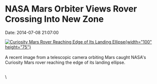 NASA Mars Orbiter Views Rover Crossing Into New Zone
====================================================

Date: 2014-07-08 21:07:00

[![Curiosity Mars Rover Reaching Edge of Its Landing
Ellipse](http://www.jpl.nasa.gov/images/mro/20140708/pia18399-226.jpg){width="100"
height="75"}](http://www.jpl.nasa.gov/news/news.php?release=2014-224&rn=news.xml&rst=4209)\
\
A recent image from a telescopic camera orbiting Mars caught NASA\'s
Curiosity Mars rover reaching the edge of its landing ellipse.

\
\

